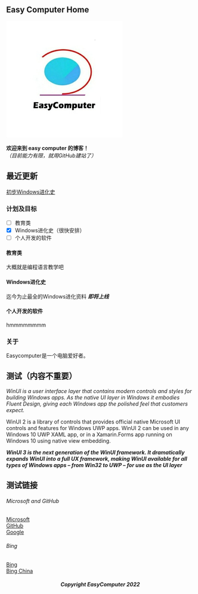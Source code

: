 
## Easy Computer Home
![Easycomputer Logo](/pic/IMG_20220519_231827.jpg)
       
**欢迎来到 easy computer 的博客！**    
*（目前能力有限，就用GitHub建站了）*

## 最近更新
[初步Windows进化史](https://easycomputer1.github.io/WindowsHistory/Chapter1-EarlyHistory/)
### 计划及目标
- [ ] 教育类
- [x] Windows进化史（很快安排）
- [ ] 个人开发的软件
#### 教育类
大概就是编程语言教学吧
#### Windows进化史
迄今为止最全的Windows进化资料 ***即将上线***
#### 个人开发的软件
hmmmmmmmm

### 关于

Easycomputer是一个电脑爱好者。

## 测试（内容不重要）

*WinUI is a user interface layer that contains modern controls and styles for building Windows apps. As the native UI layer in Windows it embodies Fluent Design, giving each Windows app the polished feel that customers expect.*

WinUI 2 is a library of controls that provides official native Microsoft UI controls and features for Windows UWP apps. WinUI 2 can be used in any Windows 10 UWP XAML app, or in a Xamarin.Forms app running on Windows 10 using native view embedding.

***WinUI 3 is the next generation of the WinUI framework. It dramatically expands WinUI into a full UX framework, making WinUI available for all types of Windows apps – from Win32 to UWP – for use as the UI layer***


## 测试链接
###### Microsoft and GitHub
[Microsoft](https:\\www.Microsoft.com)   
[GitHub](https:\\www.GitHub.com)   
[Google](https:\\www.google.cn)
###### Bing
[Bing](https:\\global.bing.com)   
[Bing China](https:\\cn.bing.com)

<h5 align="center">Copyright EasyComputer 2022</h5>
